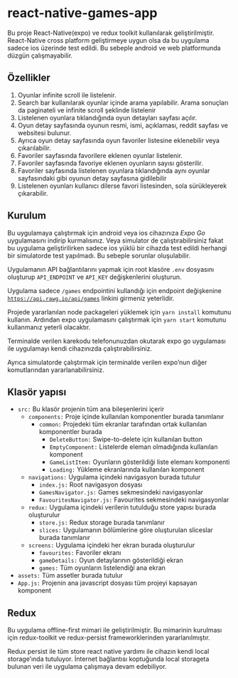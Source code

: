 # react-native-games-app
Bu proje React-Native(expo) ve redux toolkit kullanılarak geliştirilmiştir. React-Native cross platform geliştirmeye uygun olsa da bu uygulama sadece ios üzerinde test edildi. Bu sebeple android ve web platformunda düzgün çalışmayabilir.


## Özellikler

1. Oyunlar infinite scroll ile listelenir. 
2. Search bar kullanılarak oyunlar içinde arama yapılabilir. Arama sonuçları da paginateli ve infinite scroll şeklinde listelenir
3. Listelenen oyunlara tıklandığında oyun detayları sayfası açılır. 
4. Oyun detay sayfasında oyunun resmi, ismi, açıklaması, reddit sayfası ve websitesi bulunur.
5. Ayrıca oyun detay sayfasında oyun favoriler listesine eklenebilir veya çıkarılabilir.
6. Favoriler sayfasında favorilere eklenen oyunlar listelenir. 
7. Favoriler sayfasında favoriye eklenen oyunların sayısı gösterilir.
8. Favoriler sayfasında listelenen oyunlara tıklandığında aynı oyunlar sayfasındaki gibi oyunun detay sayfasına gidilebilir
9. Listelenen oyunları kullanıcı dilerse favori listesinden, sola sürükleyerek çıkarabilir.

## Kurulum

Bu uygulamaya çalıştırmak için android veya ios cihazınıza *Expo Go* uygulamasını indirip kurmalısınız. Veya simulator de çalıştırabilirsiniz fakat bu uygulama geliştirilirken sadece ios yüklü bir cihazda test edildi herhangi bir simulatorde test yapılmadı. Bu sebeple sorunlar oluşulabilir.

Uygulamanın API bağlantılarını yapmak için root klasöre `.env` dosyasını oluşturup `API_ENDPOINT` ve `API_KEY` değişkenlerini oluşturun.

Uygulama sadece `/games` endpointini kullandığı için endpoint değişkenine [`https://api.rawg.io/api/games`](https://api.rawg.io/api/games) linkini girmeniz yeterlidir.

Projede yararlanılan node packageleri yüklemek için `yarn install` komutunu kullanın. Ardından expo uygulamasını çalıştırmak için `yarn start` komutunu kullanmanız yeterli olacaktır.

Terminalde verilen karekodu telefonunuzdan okutarak expo go uygulaması ile uygulamayı kendi cihazınızda çalıştırabilirsiniz.

Ayrıca simulatorde çalıştırmak için terminalde verilen expo’nun diğer komutlarından yararlanabilirsiniz.

## Klasör yapısı

- `src:` Bu klasör projenin tüm ana bileşenlerini içerir
    - `components:` Proje içinde kullanılan komponentler burada tanımlanır
        - `common:` Projedeki tüm ekranlar tarafından ortak kullanılan komponentler burada
            - `DeleteButton:` Swipe-to-delete için kullanılan button
            - `EmptyComponent:` Listelerde eleman olmadığında kullanılan komponent
            - `GameListItem:` Oyunların gösterildiği liste elemanı komponenti
            - `Loading:` Yükleme ekranlarında kullanılan komponent
    - `navigations:` Uygulama içindeki navigasyon burada tutulur
        - `index.js:` Root navigasyon dosyası
        - `GamesNavigator.js:` Games sekmesindeki navigasyonlar
        - `FavouritesNavigator.js:` Favourites sekmesindeki navigasyonlar
    - `redux:` Uygulama içindeki verilerin tutulduğu store yapısı burada oluşturulur
        - `store.js:` Redux storage burada tanımlanır
        - `slices:` Uygulamanın bölümlerine göre oluşturulan sliceslar burada tanımlanır
    - `screens:` Uygulama içindeki her ekran burada oluşturulur
        - `favourites:` Favoriler ekranı
        - `gameDetails:` Oyun detaylarının gösterildiği ekran
        - `games:` Tüm oyunların listelendiği ana ekran
- `assets:` Tüm assetler burada tutulur
- `App.js:` Projenin ana javascript dosyası tüm projeyi kapsayan komponent

## Redux

Bu uygulama offline-first mimari ile geliştirilmiştir. Bu mimarinin kurulması için redux-toolkit ve redux-persist  frameworklerinden yararlanılmıştır.

Redux persist ile tüm store react native yardımı ile cihazın kendi local storage’ında tutuluyor. İnternet bağlantısı koptuğunda local storageta bulunan veri ile uygulama çalışmaya devam edebiliyor.
